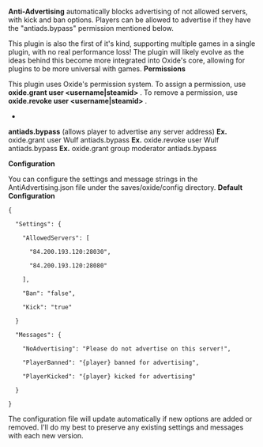 **Anti-Advertising** automatically blocks advertising of not allowed servers, with kick and ban options. Players can be allowed to advertise if they have the "antiads.bypass" permission mentioned below.

This plugin is also the first of it's kind, supporting multiple games in a single plugin, with no real performance loss! The plugin will likely evolve as the ideas behind this become more integrated into Oxide's core, allowing for plugins to be more universal with games.
**Permissions**

This plugin uses Oxide's permission system. To assign a permission, use **oxide.grant user <username|steamid> <permission>**. To remove a permission, use **oxide.revoke user <username|steamid> <permission>**.


* 
**antiads.bypass** (allows player to advertise any server address)
**Ex.** oxide.grant user Wulf antiads.bypass
**Ex.** oxide.revoke user Wulf antiads.bypass
**Ex.** oxide.grant group moderator antiads.bypass


**Configuration**

You can configure the settings and message strings in the AntiAdvertising.json file under the saves/oxide/config directory.
**Default Configuration**

````
{

  "Settings": {

    "AllowedServers": [

      "84.200.193.120:28030",

      "84.200.193.120:28080"

    ],

    "Ban": "false",

    "Kick": "true"

  }

  "Messages": {

    "NoAdvertising": "Please do not advertise on this server!",

    "PlayerBanned": "{player} banned for advertising",

    "PlayerKicked": "{player} kicked for advertising"

  }

}
````

The configuration file will update automatically if new options are added or removed. I'll do my best to preserve any existing settings and messages with each new version.